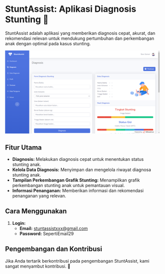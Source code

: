 # StuntAssist: Aplikasi Diagnosis Stunting 🌱

StuntAssist adalah aplikasi yang memberikan diagnosis cepat, akurat, dan rekomendasi relevan untuk mendukung pertumbuhan dan perkembangan anak dengan optimal pada kasus stunting.

![Screenshot Aplikasi](screenshot-aplikasi.png)

## Fitur Utama
- **Diagnosis:** Melakukan diagnosis cepat untuk menentukan status stunting anak.
- **Kelola Data Diagnosis:** Menyimpan dan mengelola riwayat diagnosa stunting anak.
- **Tampilan Perkembangan Grafik Stunting:** Menampilkan grafik perkembangan stunting anak untuk pemantauan visual.
- **Informasi Penanganan:** Memberikan informasi dan rekomendasi penanganan yang relevan.

## Cara Menggunakan
1. **Login:**
   - **Email:** stuntassistxxx@gmail.com
   - **Password:** SepertiEmail29

## Pengembangan dan Kontribusi
Jika Anda tertarik berkontribusi pada pengembangan StuntAssist, kami sangat menyambut kontribusi. 🚀
